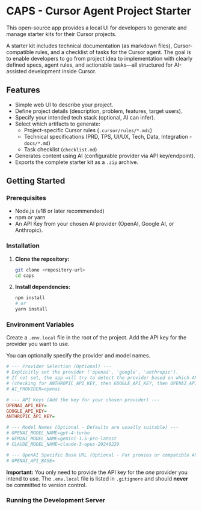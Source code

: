 # CAPS - Cursor Agent Project Starter

This open-source app provides a local UI for developers to generate and manage starter kits for their Cursor projects.

A starter kit includes technical documentation (as markdown files), Cursor-compatible rules, and a checklist of tasks for the Cursor agent.
The goal is to enable developers to go from project idea to implementation with clearly defined specs, agent rules, and actionable tasks—all structured for AI-assisted development inside Cursor.

## Features

*   Simple web UI to describe your project.
*   Define project details (description, problem, features, target users).
*   Specify your intended tech stack (optional, AI can infer).
*   Select which artifacts to generate:
    *   Project-specific Cursor rules (`.cursor/rules/*.mdc`)
    *   Technical specifications (PRD, TPS, UI/UX, Tech, Data, Integration - `docs/*.md`)
    *   Task checklist (`checklist.md`)
*   Generates content using AI (configurable provider via API key/endpoint).
*   Exports the complete starter kit as a `.zip` archive.

## Getting Started

### Prerequisites

*   Node.js (v18 or later recommended)
*   npm or yarn
*   An API Key from your chosen AI provider (OpenAI, Google AI, or Anthropic).

### Installation

1.  **Clone the repository:**
    ```bash
    git clone <repository-url>
    cd caps
    ```
2.  **Install dependencies:**
    ```bash
    npm install
    # or
    yarn install
    ```

### Environment Variables

Create a `.env.local` file in the root of the project. Add the API key for the provider you want to use.

You can optionally specify the provider and model names.

```ini
# --- Provider Selection (Optional) ---
# Explicitly set the provider ('openai', 'google', 'anthropic').
# If not set, the app will try to detect the provider based on which API key is present
# (checking for ANTHROPIC_API_KEY, then GOOGLE_API_KEY, then OPENAI_API_KEY).
# AI_PROVIDER=openai

# --- API Keys (Add the key for your chosen provider) ---
OPENAI_API_KEY=
GOOGLE_API_KEY=
ANTHROPIC_API_KEY=

# --- Model Names (Optional - Defaults are usually suitable) ---
# OPENAI_MODEL_NAME=gpt-4-turbo
# GEMINI_MODEL_NAME=gemini-1.5-pro-latest
# CLAUDE_MODEL_NAME=claude-3-opus-20240229

# --- OpenAI Specific Base URL (Optional - For proxies or compatible APIs) ---
# OPENAI_API_BASE=
```

**Important:** You only need to provide the API key for the *one* provider you intend to use. The `.env.local` file is listed in `.gitignore` and should **never** be committed to version control.

### Running the Development Server

```